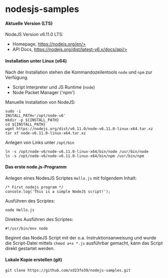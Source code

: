 # nodesjs-samples

#### Aktuelle Version (LTS)

NodeJS Version v6.11.0 LTS:
- Homepage, https://nodejs.org/en/>
- API Docs, https://nodejs.org/dist/latest-v6.x/docs/api/>

#### Installation unter Linux (x64)

Nach der Installation stehen die Kommandozeilentools `node` und `npm` zur Verfügung.

- Script Interpreter und JS Runtime (`node`)
- Node Packet Manager ('npm')

Manuelle Installation von NodeJS:
```
sudo -i
INSTALL_PATH='/opt/node-v6'
mkdir -p ${INSTALL_PATH}
cd ${INSTALL_PATH}
wget https://nodejs.org/dist/v6.11.0/node-v6.11.0-linux-x64.tar.xz
tar xf node-v6.11.0-linux-x64.tar.xz
```

Anlegen von Links unter `/opt/bin`
```
ln -s /opt/node-v6/node-v6.11.0-linux-x64/bin/node /usr/bin/node
ln -s /opt/node-v6/node-v6.11.0-linux-x64/bin/npm /usr/bin/npm
```

#### Das erste node.js-Programm

Anlegen eines NodesJS Scriptes `Hello.js` mit folgendem Inhalt:
```
/* First nodejs program */
console.log('This is a simple NodeJS script!');
```

Ausführen des Scriptes:
```
node Hello.js
```

Direktes Ausführen des Scriptes:
```
#!/usr/bin/env node
```

Beginnt das NodeJS Script mit der o.a. Instruktionsanweisung und wurde die Script-Datei mittels `chmod a+x *.js` ausführbar gemacht, kann das Script direkt gestartet werden.

#### Lokale Kopie erstellen (git)

```
git clone https://github.com/xd23fe39/nodejs-samples.git
```
